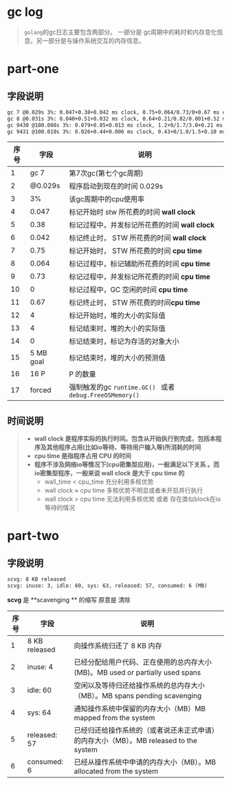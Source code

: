 # gc log

> `golang`的gc日志主要包含两部分。 一部分是 gc周期中的耗时和内存变化信息。另一部分是与操作系统交互的内存信息。

# part-one

##  字段说明 

```txt
gc 7 @0.029s 3%: 0.047+0.38+0.042 ms clock, 0.75+0.064/0.73/0+0.67 ms cpu, 4->4->0 MB, 5 MB goal, 16 P
gc 8 @0.031s 3%: 0.040+0.51+0.032 ms clock, 0.64+0.21/0.82/0.001+0.52 ms cpu, 4->4->0 MB, 5 MB goal, 16 P
gc 9430 @100.008s 3%: 0.079+0.85+0.013 ms clock, 1.2+0/1.7/3.0+0.21 ms cpu, 1->1->1 MB, 2 MB goal, 16 P (forced)
gc 9431 @100.010s 3%: 0.026+0.44+0.006 ms clock, 0.43+0/1.0/1.5+0.10 ms cpu, 1->1->1 MB, 2 MB goal, 16 P (forced)
```



| 序号 | 字段      | 说明                                                     |
| ---- | --------- | -------------------------------------------------------- |
| 1    | gc 7      | 第7次gc(第七个gc周期)                                    |
| 2    | @0.029s   | 程序启动到现在的时间 0.029s                              |
| 3    | 3%        | 该gc周期中的cpu使用率                                    |
| 4    | 0.047     | 标记开始时 stw 所花费的时间 **wall clock**               |
| 5    | 0.38      | 标记过程中，并发标记所花费的时间 **wall clock**          |
| 6    | 0.042     | 标记终止时， STW 所花费的时间 **wall clock**             |
| 7    | 0.75      | 标记开始时， STW 所花费的时间 **cpu time**               |
| 8    | 0.064     | 标记过程中，标记辅助所花费的时间 **cpu time**            |
| 9    | 0.73      | 标记过程中，并发标记所花费的时间 **cpu time**            |
| 10   | 0         | 标记过程中，GC 空闲的时间 **cpu time**                   |
| 11   | 0.67      | 标记终止时， STW 所花费的时间**cpu time**                |
| 12   | 4         | 标记开始时，堆的大小的实际值                             |
| 13   | 4         | 标记结束时，堆的大小的实际值                             |
| 14   | 0         | 标记结束时，标记为存活的对象大小                         |
| 15   | 5 MB goal | 标记结束时，堆的大小的预测值                             |
| 16   | 16 P      | P 的数量                                                 |
| 17   | forced    | 强制触发的gc `runtime.GC() ` 或者 `debug.FreeOSMemory()` |

## 时间说明 

> - **wall clock 是程序实际的执行时间。包含从开始执行到完成，包括本程序及其他程序占用(比如io等待、等待用户输入等)所消耗的时间**
> - **cpu time 是指程序占用 CPU 的时间**
> - **程序不涉及网络io等情况下(cpu密集型应用)，一般满足以下关系 。而io密集型程序，一般来说 wall clock 是大于 cpu time 的**
>   - wall_time < cpu_time 充分利用多核优势 
>   - wall clock ≈ cpu time 多核优势不明显或者未开启并行执行
>   - wall clock > cpu time  无法利用多核优势 或者 存在类似block在io等待的情况

# part-two

## 字段说明 

```txt
scvg: 8 KB released
scvg: inuse: 3, idle: 60, sys: 63, released: 57, consumed: 6 (MB)
```

**scvg** 是 **scavenging ** 的缩写  原意是 清除 

| 序号 | 字段          | 说明                                                         |
| ---- | ------------- | ------------------------------------------------------------ |
| 1    | 8 KB released | 向操作系统归还了 8 KB 内存                                   |
| 2    | inuse: 4      | 已经分配给用户代码、正在使用的总内存大小 (MB)。MB used or partially used spans |
| 3    | idle: 60      | 空闲以及等待归还给操作系统的总内存大小（MB）。MB spans pending scavenging |
| 4    | sys: 64       | 通知操作系统中保留的内存大小（MB）MB mapped from the system  |
| 5    | released: 57  | 已经归还给操作系统的（或者说还未正式申请）的内存大小（MB）。MB released to the system |
| 6    | consumed: 6   | 已经从操作系统中申请的内存大小（MB）。MB allocated from the system |

